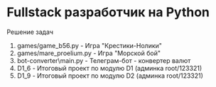 # Fullstack разработчик на Python

Решение задач

1. games/game_b56.py - Игра "Крестики-Нолики"
2. games/mare_proelium.py - Игра "Морской бой"
3. bot-converter\main.py - Телеграм-бот - конвертер валют
4. D1_6 - Итоговый проект по модулю D1 (админка root/123321)
5. D1_9 - Итоговый проект по модулю D2 (админка root/123321)
